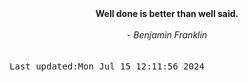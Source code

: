 
<div align="center"><b><span>Well done is better than well said.</span></b><br><br><i> - Benjamin Franklin</i></div>
<br><br><kbd>Last updated:Mon Jul 15 12:11:56 2024</kbd>